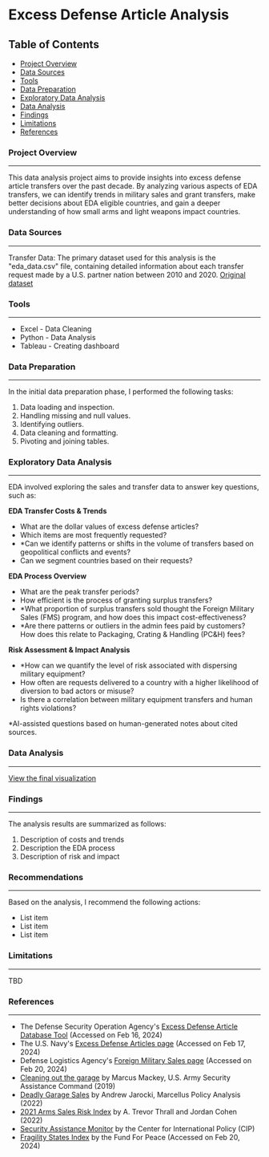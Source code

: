 # Excess Defense Article Analysis

## Table of Contents

- [Project Overview](#project-overview)
- [Data Sources](#data-sources)
- [Tools](#tools)
- [Data Preparation](#data-preparation)
- [Exploratory Data Analysis](#exploratory-data-analysis)
- [Data Analysis](#data-analysis)
- [Findings](#findings)
- [Limitations](#limitations)
- [References](#references)

### Project Overview
---
This data analysis project aims to provide insights into excess defense article transfers over the past decade. By analyzing various aspects of EDA transfers, we can identify trends in military sales and grant transfers, make better decisions about EDA eligible countries, and gain a deeper understanding of how small arms and light weapons impact countries.

### Data Sources
---
Transfer Data: The primary dataset used for this analysis is the "eda_data.csv" file, containing detailed information about each transfer request made by a U.S. partner nation between 2010 and 2020. [Original dataset](https://www.dsca.mil/programs/excess-defense-articles-eda)

### Tools
---
- Excel - Data Cleaning
- Python - Data Analysis
- Tableau - Creating dashboard

### Data Preparation
---
In the initial data preparation phase, I performed the following tasks:
1. Data loading and inspection.
2. Handling missing and null values.
3. Identifying outliers.
4. Data cleaning and formatting.
5. Pivoting and joining tables.

### Exploratory Data Analysis
---
EDA involved exploring the sales and transfer data to answer key questions, such as:

**EDA Transfer Costs & Trends**
- What are the dollar values of excess defense articles?
- Which items are most frequently requested?
- *Can we identify patterns or shifts in the volume of transfers based on geopolitical conflicts and events?
- Can we segment countries based on their requests?

**EDA Process Overview**
- What are the peak transfer periods?
- How efficient is the process of granting surplus transfers?
- *What proportion of surplus transfers sold thought the Foreign Military Sales (FMS) program, and how does this impact cost-effectiveness?
- *Are there patterns or outliers in the admin fees paid by customers? How does this relate to Packaging, Crating & Handling (PC&H) fees?

**Risk Assessment & Impact Analysis**
- *How can we quantify the level of risk associated with dispersing military equipment?
- How often are requests delivered to a country with a higher likelihood of diversion to bad actors or misuse?
- Is there a correlation between military equipment transfers and human rights violations?

*AI-assisted questions based on human-generated notes about cited sources.

### Data Analysis
---
[View the final visualization](https://public.tableau.com/app/discover)

### Findings
---
The analysis results are summarized as follows:
1. Description of costs and trends
2. Description the EDA process
3. Description of risk and impact

### Recommendations
---
Based on the analysis, I recommend the following actions:
- List item
- List item
- List item

### Limitations
---
TBD

### References
---
- The Defense Security Operation Agency's [Excess Defense Article Database Tool](https://www.dsca.mil/programs/excess-defense-articles-eda) (Accessed on Feb 16, 2024)
- The U.S. Navy's [Excess Defense Articles page](https://www.secnav.navy.mil/nipo/Pages/About/Security%20Assitance/Excess-Defense-Articles.aspx#:~:text=Defense%20articles%20and%20military%20equipment,vehicles%2C%20aircraft%2C%20and%20ships.) (Accessed on Feb 17, 2024)
- Defense Logistics Agency's [Foreign Military Sales page](https://www.dla.mil/Disposition-Services/Offers/FMS/) (Accessed on Feb 20, 2024)
- [Cleaning out the garage](https://www.army.mil/article/226448/cleaning_out_the_garage) by Marcus Mackey, U.S. Army Security Assistance Command (2019)
- [Deadly Garage Sales](https://jqas.org/wp-content/uploads/2022/07/Jarocki-Analysis.pdf) by Andrew Jarocki, Marcellus Policy Analysis (2022)
- [2021 Arms Sales Risk Index](https://www.cato.org/study/2021-arms-sales-risk-index) by A. Trevor Thrall and Jordan Cohen (2022)
- [Security Assistance Monitor](https://securityassistance.org/) by the Center for International Policy (CIP)
- [Fragility States Index](https://fragilestatesindex.org/excel/) by the Fund For Peace (Accessed on Feb 20, 2024)
